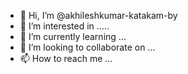 - 👋 Hi, I’m @akhileshkumar-katakam-by
- 👀 I’m interested in .....
- 🌱 I’m currently learning ...
- 💞️ I’m looking to collaborate on ...
- 📫 How to reach me ...

<!---
akhileshkumar-katakam-by/akhileshkumar-katakam-by is a ✨ special ✨ repository because its `README.md` (this file) appears on your GitHub profile.
You can click the Preview link to take a look at your changes.
--->
